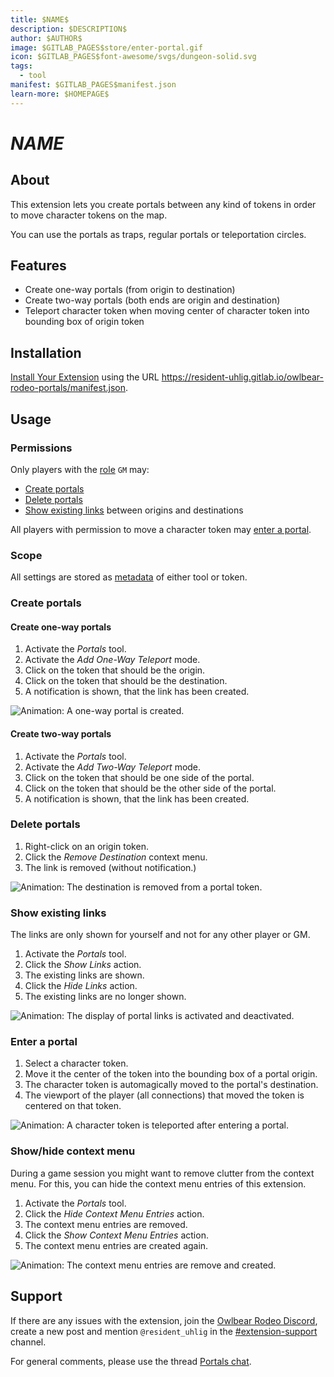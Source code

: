 ```yaml
---
title: $NAME$
description: $DESCRIPTION$
author: $AUTHOR$
image: $GITLAB_PAGES$store/enter-portal.gif
icon: $GITLAB_PAGES$font-awesome/svgs/dungeon-solid.svg
tags:
  - tool
manifest: $GITLAB_PAGES$manifest.json
learn-more: $HOMEPAGE$
---
```


# $NAME$

## About

This extension lets you create portals between any kind of tokens in order to move character tokens on the map.

You can use the portals as traps, regular portals or teleportation circles.

## Features

- Create one-way portals (from origin to destination)
- Create two-way portals (both ends are origin and destination)
- Teleport character token when moving center of character token into bounding box of origin token

## Installation

[Install Your Extension] using the URL <https://resident-uhlig.gitlab.io/owlbear-rodeo-portals/manifest.json>.

[Install Your Extension]: https://docs.owlbear.rodeo/extensions/tutorial-hello-world/install-your-extension/

## Usage

### Permissions

Only players with the [role] `GM` may:

- [Create portals](#create-portals)
- [Delete portals](#delete-portals)
- [Show existing links](#show-existing-links) between origins and destinations

[role]: https://docs.owlbear.rodeo/extensions/apis/player#getrole

All players with permission to move a character token may [enter a portal](#enter-a-portal).

### Scope

All settings are stored as [metadata] of either tool or token.

[metadata]: https://docs.owlbear.rodeo/extensions/reference/metadata

### Create portals

#### Create one-way portals

1. Activate the _Portals_ tool.
2. Activate the _Add One-Way Teleport_ mode.
3. Click on the token that should be the origin.
4. Click on the token that should be the destination.
5. A notification is shown, that the link has been created.

![Animation: A one-way portal is created.]($GITLAB_PAGES$store/create-portal-link.gif)

#### Create two-way portals

1. Activate the _Portals_ tool.
2. Activate the _Add Two-Way Teleport_ mode.
3. Click on the token that should be one side of the portal.
4. Click on the token that should be the other side of the portal.
5. A notification is shown, that the link has been created.

### Delete portals

1. Right-click on an origin token.
2. Click the _Remove Destination_ context menu.
3. The link is removed (without notification.)

![Animation: The destination is removed from a portal token.]($GITLAB_PAGES$store/delete-portal-link.gif)

### Show existing links

The links are only shown for yourself and not for any other player or GM.

1. Activate the _Portals_ tool.
2. Click the _Show Links_ action.
3. The existing links are shown.
4. Click the _Hide Links_ action.
5. The existing links are no longer shown.

![Animation: The display of portal links is activated and deactivated.]($GITLAB_PAGES$store/show-portal-links.gif)

### Enter a portal

1. Select a character token.
2. Move it the center of the token into the bounding box of a portal origin.
3. The character token is automagically moved to the portal's destination.
4. The viewport of the player (all connections) that moved the token is centered on that token.

![Animation: A character token is teleported after entering a portal.]($GITLAB_PAGES$store/enter-portal.gif)

### Show/hide context menu

During a game session you might want to remove clutter from the context menu. For this, you can hide the context menu entries of this extension.

1. Activate the _Portals_ tool.
2. Click the _Hide Context Menu Entries_ action.
3. The context menu entries are removed.
4. Click the _Show Context Menu Entries_ action.
5. The context menu entries are created again.

![Animation: The context menu entries are remove and created.]($GITLAB_PAGES$store/remove-context-menu.gif)

## Support

If there are any issues with the extension, join the [Owlbear Rodeo Discord], create a new post and mention `@resident_uhlig` in the [#extension-support] channel.

For general comments, please use the thread [Portals chat].

[Owlbear Rodeo Discord]: https://discord.gg/UY8AXjhzhe
[#extension-support]: https://discord.com/channels/795808973743194152/1108276291960045578
[Portals chat]: https://discord.com/channels/795808973743194152/1257966858800332861
